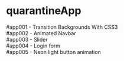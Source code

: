 ﻿# quarantineApp

#app001 - Transition Backgrounds With CSS3 <br>
#app002 - Animated Navbar <br>
#app003 - Slider <br>
#app004 - Login form <br>
#app005 - Neon light button animation <br>
